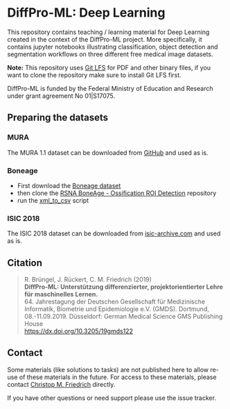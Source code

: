 # DiffPro-ML: Deep Learning

This repository contains teaching / learning material for Deep Learning created in the context of the DiffPro-ML project. More specifically, it contains jupyter notebooks illustrating classification, object detection and segmentation workflows on three different free medical image datasets.

**Note:** This repository uses [Git LFS](https://git-lfs.github.com/) for PDF and other binary files, if you want to clone the repository make sure to install Git LFS first.

DiffPro-ML is funded by the Federal Ministry of Education and Research under grant agreement No 01|S17075.

## Preparing the datasets

### MURA

The MURA 1.1 dataset can be downloaded from [GitHub](https://stanfordmlgroup.github.io/competitions/mura/) and used as is.

### Boneage

- First download the [Boneage dataset](http://rsnachallenges.cloudapp.net/competitions/4)
- then clone the [RSNA BoneAge - Ossification ROI Detection](https://github.com/razorx89/rsna-boneage-ossification-roi-detection) repository
- run the [xml_to_csv](https://github.com/razorx89/rsna-boneage-ossification-roi-detection/blob/master/source/helper/xml_to_csv.py) script

### ISIC 2018

The ISIC 2018 dataset can be downloaded from [isic-archive.com](https://challenge2018.isic-archive.com/task1/) and used as is.

## Citation

> R. Brüngel, J. Rückert, C. M. Friedrich (2019)<br />
> **DiffPro-ML: Unterstützung differenzierter, projektorientierter Lehre für maschinelles Lernen.**<br />
> 64. Jahrestagung der Deutschen Gesellschaft für Medizinische Informatik, Biometrie und Epidemiologie e.V. (GMDS). Dortmund, 08.-11.09.2019. Düsseldorf: German Medical Science GMS Publishing House<br />
> https://dx.doi.org/10.3205/19gmds122


## Contact

Some materials (like solutions to tasks) are not published here to allow re-use of these materials in the future. For access to these materials, please contact [Christop M. Friedrich](https://www.fh-dortmund.de/friedrich) directly.

If you have other questions or need support please use the issue tracker.
